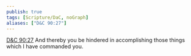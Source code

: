```yaml
---
publish: true
tags: [Scripture/DaC, noGraph]
aliases: ["D&C 90:27"]
---
```

[D&C 90:27](https://churchofjesuschrist.org/study/scriptures/dc-testament/dc/90?lang=eng&id=p27#p27) And thereby you be hindered in accomplishing those things which I have commanded you.
